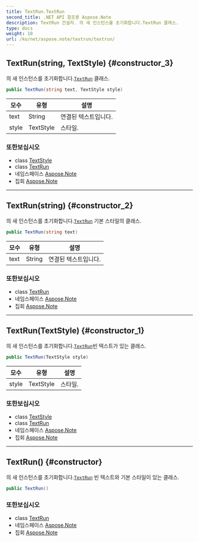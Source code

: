 ```yaml
---
title: TextRun.TextRun
second_title: .NET API 참조용 Aspose.Note
description: TextRun 건설자. 의 새 인스턴스를 초기화합니다.TextRun 클래스.
type: docs
weight: 10
url: /ko/net/aspose.note/textrun/textrun/
---
```

## TextRun(string, TextStyle) {#constructor_3}

의 새 인스턴스를 초기화합니다.[`TextRun`](../) 클래스.

```csharp
public TextRun(string text, TextStyle style)
```

| 모수 | 유형 | 설명 |
| --- | --- | --- |
| text | String | 연결된 텍스트입니다. |
| style | TextStyle | 스타일. |

### 또한보십시오

* class [TextStyle](../../textstyle/)
* class [TextRun](../)
* 네임스페이스 [Aspose.Note](../../textrun/)
* 집회 [Aspose.Note](../../../)

---

## TextRun(string) {#constructor_2}

의 새 인스턴스를 초기화합니다.[`TextRun`](../) 기본 스타일의 클래스.

```csharp
public TextRun(string text)
```

| 모수 | 유형 | 설명 |
| --- | --- | --- |
| text | String | 연결된 텍스트입니다. |

### 또한보십시오

* class [TextRun](../)
* 네임스페이스 [Aspose.Note](../../textrun/)
* 집회 [Aspose.Note](../../../)

---

## TextRun(TextStyle) {#constructor_1}

의 새 인스턴스를 초기화합니다.[`TextRun`](../)빈 텍스트가 있는 클래스.

```csharp
public TextRun(TextStyle style)
```

| 모수 | 유형 | 설명 |
| --- | --- | --- |
| style | TextStyle | 스타일. |

### 또한보십시오

* class [TextStyle](../../textstyle/)
* class [TextRun](../)
* 네임스페이스 [Aspose.Note](../../textrun/)
* 집회 [Aspose.Note](../../../)

---

## TextRun() {#constructor}

의 새 인스턴스를 초기화합니다.[`TextRun`](../) 빈 텍스트와 기본 스타일이 있는 클래스.

```csharp
public TextRun()
```

### 또한보십시오

* class [TextRun](../)
* 네임스페이스 [Aspose.Note](../../textrun/)
* 집회 [Aspose.Note](../../../)


